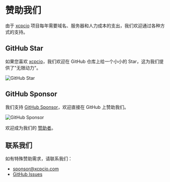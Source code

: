 # 赞助我们

由于 [xcpcio][gh-xcpcio] 项目每年需要域名、服务器和人力成本的支出，我们欢迎通过各种方式的支持。

## GitHub Star

如果您喜欢 [xcpcio][gh-xcpcio]，我们欢迎在 GitHub 仓库上给一个小小的 Star，这为我们提供了"无限动力"。

![GitHub Star](/images/git-star.png)

## GitHub Sponsor

我们支持 [GitHub Sponsor][sponsor-dup4]，欢迎直接在 GitHub 上赞助我们。

![GitHub Sponsor](/images/git-sponsor.png)

欢迎成为我们的 [赞助者][sponsor-dup4]。

## 联系我们

如有特殊赞助需求，请联系我们：

- <sponsor@xcpcio.com>
- [GitHub Issues](https://github.com/xcpcio/xcpcio/issues)

[gh-xcpcio]: https://github.com/xcpcio/xcpcio
[sponsor-dup4]: https://github.com/sponsors/Dup4
